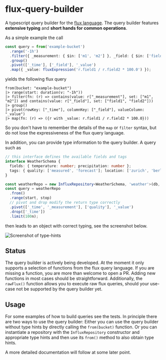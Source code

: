 # flux-query-builder

A typescript query builder for the [flux language](https://www.influxdata.com/products/flux/). The query builder features **extensive typing** and **short hands for common operations**.

As a simple example the call

```typescript
const query = from('example-bucket')
  .range('-1h')
  .filter({ _measurement: { $in: ['m1', 'm2'] }, _field: { $in: ['field1', 'field2'] } })
  .group()
  .pivot(['_time'], ['_field'], '_value')
  .map({ _value: fluxExpression('r.field1 / r.field2 * 100.0') });
```

yields the following flux query

```
from(bucket: "example-bucket")
|> range(start: duration(v: "-1h"))
|> filter(fn: (r) => contains(value: r["_measurement"], set: ["m1", "m2"]) and contains(value: r["_field"], set: ["field1", "field2"]))
|> group()
|> pivot(rowKey: ["_time"], columnKey: ["_field"], valueColumn: "_value")
|> map(fn: (r) => ({r with _value: r.field1 / r.field2 * 100.0}))
```

So you don't have to remember the details of the `map` or `filter` syntax, but do not lose the expressiveness of the flux query language.

In addition, you can provide type information to the query builder. A query such as

```typescript
// this interface defines the available fields and tags
interface WeatherSchema {
  fields: { temperature: number; precipitation: number };
  tags: { quality: ['measured', 'forecast']; location: ['zurich', 'berlin'] };
}

const weatherRepo = new InfluxRepository<WeatherSchema, 'weather'>(db, org, bucket, 'weather');
const query = weatherRepo
  .from()
  .range(start, stop)
  // pivot and drop modify the return type correctly
  .pivot(['_time', '_measurement'], ['quality'], '_value')
  .drop(['_time'])
  .limit(100n);
```

then leads to an object with correct typing, see the screenshot below.

![Screenshot of type-hints](https://github.com/mpauly/flux-query-build/raw/master/docs/type-hints.png 'Type hints in the flux query builder')

## Status

The query builder is actively being developed. At the moment it only supports a selection of functions from the flux query language. If you are missing a function, you are more than welcome to open a PR. Adding new functions in most cases should be straightforward.
Additionally, the `rawFlux()` function allows you to execute raw flux queries, should your use-case not be supported by the query builder yet.

## Usage

For some examples of how to build queries see the tests. In principle there are two ways to use the query builder: Either you can use the query builder without type hints by directly calling the `from(bucket)` function. Or you can instantiate a repository with the `InfluxRepository` constructor and appropriate type hints and then use its `from()` method to also obtain type hints.

A more detailed documentation will follow at some later point.
